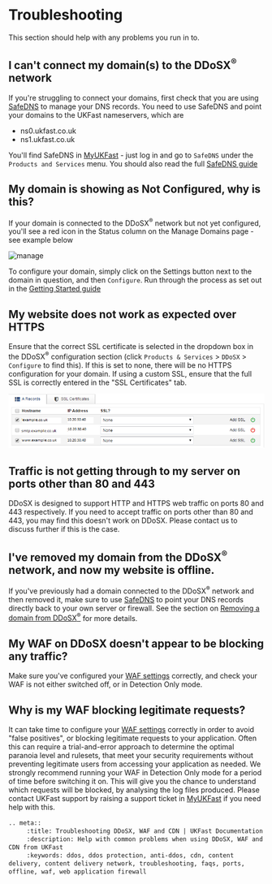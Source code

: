 # Troubleshooting

This section should help with any problems you run in to.

## I can't connect my domain(s) to the DDoSX<sup>®</sup> network

If you're struggling to connect your domains, first check that you are using [SafeDNS](/Domains/safedns/index.html) to manage your DNS records.  You need to use SafeDNS and point your domains to the UKFast nameservers, which are
- ns0.ukfast.co.uk
- ns1.ukfast.co.uk

You'll find SafeDNS in [MyUKFast](https://my.ukfast.co.uk) - just log in and go to `SafeDNS` under the `Products and Services` menu.  You should also read the full [SafeDNS guide](/Domains/safedns/index.html)

## My domain is showing as Not Configured, why is this?

If your domain is connected to the DDoSX<sup>®</sup> network but not yet configured, you'll see a red icon in the Status column on the Manage Domains page - see example below

![manage](files/manage.PNG)

To configure your domain, simply click on the Settings button next to the domain in question, and then `Configure`.  Run through the process as set out in the [Getting Started guide](/security/ddos/gettingstarted.html)

## My website does not work as expected over HTTPS

Ensure that the correct SSL certificate is selected in the dropdown box in the DDoSX<sup>®</sup> configuration section (click `Products & Services` > `DDoSX` > `Configure` to find this).  If this is set to none, there will be no HTTPS configuration for your domain. If using a custom SSL, ensure that the full SSL is correctly entered in the "SSL Certificates" tab.

![config_clipped](files/config_clipped.png)

## Traffic is not getting through to my server on ports other than 80 and 443

DDoSX is designed to support HTTP and HTTPS web traffic on ports 80 and 443 respectively. If you need to accept traffic on ports other than 80 and 443, you may find this doesn't work on DDoSX.  Please contact us to discuss further if this is the case.

## I've removed my domain from the DDoSX<sup>®</sup> network, and now my website is offline.

If you've previously had a domain connected to the DDoSX<sup>®</sup> network and then removed it, make sure to use [SafeDNS](/Domains/safedns/index.html) to point your DNS records directly back to your own server or firewall.  See the section on [Removing a domain from DDoSX<sup>®</sup>](/security/ddos/remove.html) for more details.

## My WAF on DDoSX doesn't appear to be blocking any traffic?

Make sure you've configured your [WAF settings](/security/ddos/wafsettings.html) correctly, and check your WAF is not either switched off, or in Detection Only mode.

## Why is my WAF blocking legitimate requests?

It can take time to configure your [WAF settings](/security/ddos/wafsettings.html) correctly in order to avoid "false positives", or blocking legitimate requests to your application.  Often this can require a trial-and-error approach to determine the optimal paranoia level and rulesets, that meet your security requirements without preventing legitimate users from accessing your application as needed.  We strongly recommend running your WAF in Detection Only mode for a period of time before switching it on.  This will give you the chance to understand which requests will be blocked, by analysing the log files produced.  Please contact UKFast support by raising a support ticket in [MyUKFast](https://my.ukfast.co.uk) if you need help with this.


```eval_rst
.. meta::
     :title: Troubleshooting DDoSX, WAF and CDN | UKFast Documentation
     :description: Help with common problems when using DDoSX, WAF and CDN from UKFast
     :keywords: ddos, ddos protection, anti-ddos, cdn, content delivery, content delivery network, troubleshooting, faqs, ports, offline, waf, web application firewall
```
